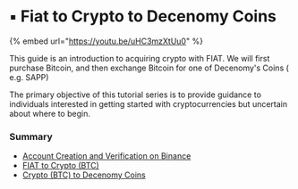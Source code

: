 # ▪ Fiat to Crypto to Decenomy Coins

{% embed url="https://youtu.be/uHC3mzXtUu0" %}

This guide is an introduction to acquiring crypto with FIAT. We will first purchase Bitcoin, and then exchange Bitcoin for one of Decenomy's Coins ( e.g. SAPP)

The primary objective of this tutorial series is to provide guidance to individuals interested in getting started with cryptocurrencies but uncertain about where to begin.



### Summary

* [Account Creation and Verification on Binance](account-creation-and-verification-on-binance.md)
* [FIAT to Crypto (BTC)](fiat-to-crypto-btc.md)
* [Crypto (BTC) to Decenomy Coins](crypto-btc-to-decenomy-coins.md)

